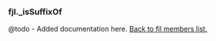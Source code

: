 ### fjl._isSuffixOf
@todo - Added documentation here.
[Back to fjl members list.](#fjl-members-list)
